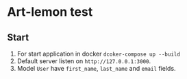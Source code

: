 # Art-lemon test

## Start
1. For start application in docker `dcoker-compose up --build`
2. Default server listen on `http://127.0.0.1:3000`.
3. Model `User` have `first_name`, `last_name` and `email` fields.
